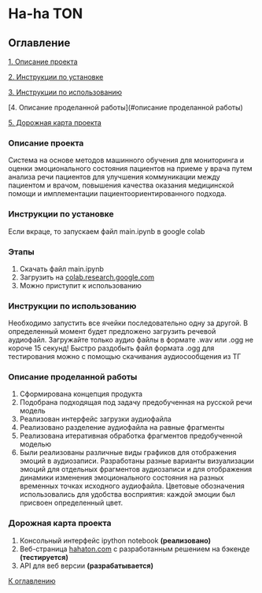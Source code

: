 # Ha-ha TON

## Оглавление

[1. Описание проекта](#описание-проекта)

[2. Инструкции по установке](#инструкции-по-установке)

[3. Инструкции по  использованию](#инструкции-по-использованию)

[4. Описание проделанной работы](#описание проделанной работы)

[5. Дорожная карта проекта](#дорожная-карта-проекта)

### Описание проекта

Система на основе методов машинного обучения для мониторинга и оценки эмоционального состояния пациентов на приеме у врача путем анализа речи пациентов для улучшения коммуникации между пациентом и врачом, повышения качества оказания медицинской помощи и имплементации пациентоориентированного подхода.

### Инструкции по установке

Если вкраце, то запускаем файл main.ipynb в google colab

### Этапы

1. Скачать файл main.ipynb
2. Загрузить на [colab.research.google.com](https://colab.research.google.com/)
3. Можно приступит к использованию


### Инструкции по использованию

Необходимо запустить все ячейки последовательно одну за другой. В определенный момент будет предложено загрузить речевой аудиофайл.
Загружайте только аудио файлы в формате .wav или .ogg не короче 15 секунд!
Быстро раздобыть файл формата .ogg для тестирования можно с помощью скачивания аудиосообщения из ТГ

### Описание проделанной работы

1. Сформирована концепция продукта
2. Подобрана подходящая под задачу предобученная  на русской речи модель
3. Реализован интерфейс загрузки аудиофайла
4. Реализовано  разделение аудиофайла на равные фрагменты
4. Реализована итеративная обработка фрагментов предобученной моделью
5. Были реализованы различные виды графиков для отображения эмоций в аудиозаписи. Разработаны разные варианты визуализации эмоций для отдельных фрагментов аудиозаписи и для отображения динамики изменения эмоционального состояния на разных временных точках исходного аудиофайла. Цветовые обозначения использовались для удобства восприятия: каждой эмоции был присвоен определенный цвет.

### Дорожная карта проекта

1. Консольный интерфейс ipython notebook **(реализовано)**
2. Веб-страница [hahaton.com](https://www.hahaton.com) с разработанным решением на бэкенде **(тестируется)**
3. API для веб версии **(разрабатывается)**

[К оглавлению](#оглавление)
